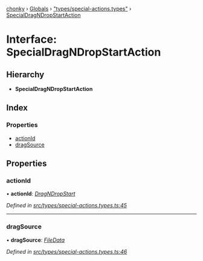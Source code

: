 [chonky](../README.md) › [Globals](../globals.md) › ["types/special-actions.types"](../modules/_types_special_actions_types_.md) › [SpecialDragNDropStartAction](_types_special_actions_types_.specialdragndropstartaction.md)

# Interface: SpecialDragNDropStartAction

## Hierarchy

* **SpecialDragNDropStartAction**

## Index

### Properties

* [actionId](_types_special_actions_types_.specialdragndropstartaction.md#actionid)
* [dragSource](_types_special_actions_types_.specialdragndropstartaction.md#dragsource)

## Properties

###  actionId

• **actionId**: *[DragNDropStart](../enums/_types_special_actions_types_.specialaction.md#dragndropstart)*

*Defined in [src/types/special-actions.types.ts:45](https://github.com/TimboKZ/Chonky/blob/2de2c80/src/types/special-actions.types.ts#L45)*

___

###  dragSource

• **dragSource**: *[FileData](_types_files_types_.filedata.md)*

*Defined in [src/types/special-actions.types.ts:46](https://github.com/TimboKZ/Chonky/blob/2de2c80/src/types/special-actions.types.ts#L46)*
